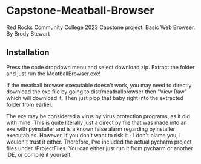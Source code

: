 # Capstone-Meatball-Browser
Red Rocks Community College 2023 Capstone project. Basic Web Browser.
By Brody Stewart

## Installation
Press the code dropdown menu and select download zip.
Extract the folder and just run the MeatballBrowser.exe!

If the meatball browser executable doesn't work, you may need to directly download the exe file by going to dist/meatballbrowser then "View Raw" which will download it. Then just plop that baby right into the extracted folder from earlier.

The exe may be considered a virus by virus protection programs, as it did with mine.
This is quite literally just a direct py file that was made into an exe with pyinstaller and is a known false alarm regarding pyinstaller executables.
However, if you don't want to risk it - I don't blame you, I wouldn't trust it either. Therefore, I've included the actual pycharm project files under /ProjectFiles. You can either just run it from pycharm or another IDE, or compile it yourself.
